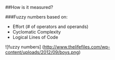 ##How is it measured?

###Fuzzy numbers based on:
* Effort (# of operators and operands)
* Cyclomatic Complexity
* Logical Lines of Code

![fuzzy numbers] (http://www.thelifefiles.com/wp-content/uploads/2012/09/boys.png)
